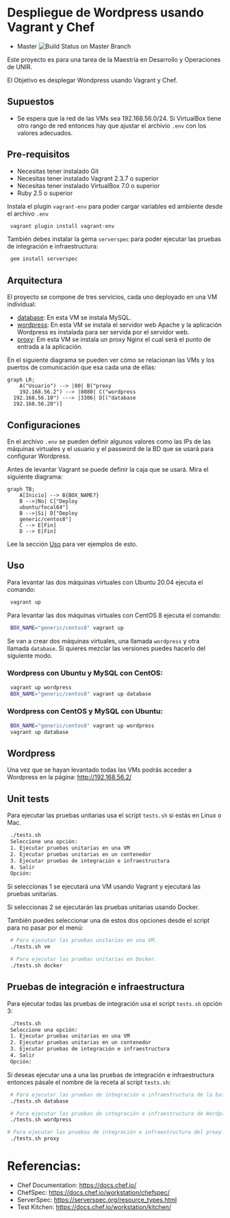 # Despliegue de Wordpress usando Vagrant y Chef

- Master ![Build Status on Master Branch](https://github.com/cppmx/wordpress_chef/actions/workflows/ci.yaml/badge.svg)

Este proyecto es para una tarea de la Maestría en Desarrollo y Operaciones de UNIR.

El Objetivo es desplegar Wondpress usando Vagrant y Chef.

## Supuestos

- Se espera que la red de las VMs sea 192.168.56.0/24. Si VirtualBox tiene otro rango de red entonces hay que ajustar el archivio `.env` con los valores adecuados.

## Pre-requisitos

- Necesitas tener instalado Git
- Necesitas tener instalado Vagrant 2.3.7 o superior
- Necesitas tener instalado VirtualBox 7.0 o superior
- Ruby 2.5 o superior

Instala el plugin `vagrant-env` para poder cargar variables ed ambiente desde el archivo `.env`

```bash
 vagrant plugin install vagrant-env
```

También debes instalar la gema `serverspec` para poder ejecutar las pruebas de integración e infraestructura:

```bash
 gem install serverspec
```

## Arquitectura

El proyecto se compone de tres servicios, cada uno deployado en una VM individual:

- [database](cookbooks/database/README.md): En esta VM se instala MySQL.
- [wordpress](cookbooks/wordpress/README.md): En esta VM se instala el servidor web Apache y la aplicación Wordpress es instalada para ser servida por el servidor web.
- [proxy](cookbooks/proxy/README.md): Em esta VM se instala un proxy Nginx el cual será el punto de entrada a la aplicación.

En el siguiente diagrama se pueden ver cómo se relacionan las VMs y los puertos de comunicación que esa cada una de ellas:

```mermaid
graph LR;
    A("Usuario") --> |80| B("proxy
    192.168.56.2") --> |8080| C("wordpress
  192.168.56.10") ---> |3306| D[("database
  192.168.56.20")]
```

## Configuraciones

En el archivo `.env` se pueden definir algunos valores como las IPs de las máquinas virtuales y el usuario y el password de la BD que se usará para configurar Wordpress.

Antes de levantar Vagrant se puede definir la caja que se usará. Mira el siguiente diagrama:

```mermaid
graph TB;
    A[Inicio] --> B{BOX_NAME?}
    B -->|No| C["Deploy
    ubuntu/focal64"]
    B -->|Si| D["Deploy
    generic/centos8"]
    C --> E[Fin]
    D --> E[Fin]
```

Lee la sección [Uso](#uso) para ver ejemplos de esto.

## Uso

Para levantar las dos máquinas virtuales con Ubuntu 20.04 ejecuta el comando:

```bash
 vagrant up
```

Para levantar las dos máquinas virtuales con CentOS 8 ejecuta el comando:

```bash
 BOX_NAME="generic/centos8" vagrant up
```

Se van a crear dos máquinas virtuales, una llamada `wordpress` y otra llamada `database`.
Si quieres mezclar las versiones puedes hacerlo del siguiente modo.

### Wordpress con Ubuntu y MySQL con CentOS:

```bash
 vagrant up wordpress
 BOX_NAME="generic/centos8" vagrant up database
```

### Wordpress con CentOS y MySQL con Ubuntu:

```bash
 BOX_NAME="generic/centos8" vagrant up wordpress
 vagrant up database
```

## Wordpress

Una vez que se hayan levantado todas las VMs podrás acceder a Wordpress en la página: http://192.168.56.2/


## Unit tests

Para ejecutar las pruebas unitarias usa el script `tests.sh` si estás en Linux o Mac.

```bash
 ./tests.sh
 Seleccione una opción:
 1. Ejecutar pruebas unitarias en una VM
 2. Ejecutar pruebas unitarias en un contenedor
 3. Ejecutar pruebas de integración e infraestructura
 4. Salir
 Opción: 
```

Si seleccionas 1 se ejecutará una VM usando Vagrant y ejecutará las pruebas unitarias.

Si seleccionas 2 se ejecutarán las pruebas unitarias usando Docker.

También puedes seleccionar una de estos dos opciones desde el script para no pasar por el menú:

```bash
 # Para ejecutar las pruebas unitarias en una VM.
 ./tests.sh vm

 # Para ejecutar las pruebas unitarias en Docker.
 ./tests.sh docker
```

## Pruebas de integración e infraestructura

Para ejecutar todas las pruebas de integración usa el script `tests.sh` opción 3:

```bash
 ./tests.sh
 Seleccione una opción:
 1. Ejecutar pruebas unitarias en una VM
 2. Ejecutar pruebas unitarias en un contenedor
 3. Ejecutar pruebas de integración e infraestructura
 4. Salir
 Opción: 
```

Si deseas ejecutar una a una las pruebas de integración e infraestructura entonces pásale el nombre de la receta al script `tests.sh`:

```bash
 # Para ejecutar las pruebas de integración e infraestructura de la base de datos
 ./tests.sh database

 # Para ejecutar las pruebas de integración e infraestructura de Wordpress
 ./tests.sh wordpress

# Para ejecutar las pruebas de integración e infraestructura del proxy
 ./tests.sh proxy
```

# Referencias:

- Chef Documentation: https://docs.chef.io/
- ChefSpec: https://docs.chef.io/workstation/chefspec/
- ServerSpec: https://serverspec.org/resource_types.html
- Test Kitchen: https://docs.chef.io/workstation/kitchen/
